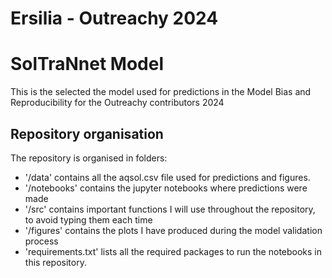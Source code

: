 # Ersilia - Outreachy 2024

# SolTraNnet Model
This is the selected the model used for predictions in the Model Bias and Reproducibility for the Outreachy contributors 2024

## Repository organisation
The repository is organised in folders:
- '/data' contains all the aqsol.csv file used for predictions and figures. 
- '/notebooks' contains the jupyter notebooks where predictions were made
- '/src' contains important functions I will use throughout the repository, to avoid typing them each time
- '/figures' contains the plots I have produced during the model validation process
- 'requirements.txt' lists all the required packages to run the notebooks in this repository.
